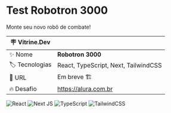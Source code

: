 # Test Robotron 3000

Monte seu novo robô de combate!

| :placard: Vitrine.Dev |                                      |
| --------------------- | ------------------------------------ |
| :sparkles: Nome       | **Robotron 3000**                    |
| :label: Tecnologias   | React, TypeScript, Next, TailwindCSS |
| :rocket: URL          | Em breve 🏗️                          |
| :fire: Desafio        | https://alura.com.br                 |

![React](https://img.shields.io/badge/react-%2320232a.svg?style=for-the-badge&logo=react&logoColor=%2361DAFB)
![Next JS](https://img.shields.io/badge/Next-black?style=for-the-badge&logo=next.js&logoColor=white)
![TypeScript](https://img.shields.io/badge/typescript-%23007ACC.svg?style=for-the-badge&logo=typescript&logoColor=white)
![TailwindCSS](https://img.shields.io/badge/tailwindcss-%2338B2AC.svg?style=for-the-badge&logo=tailwind-css&logoColor=white)
